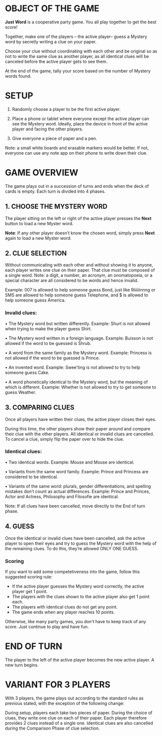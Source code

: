 # OBJECT OF THE GAME

**Just Word** is a cooperative party game.
You all play together to get the best score!

Together, make one of the players – the active player– guess a Mystery word by secretly writing a clue on your paper.

Choose your clue without coordinating with each other and be original so as not to write the same clue as another player, as all identical clues will be canceled before the active player gets to see them.

At the end of the game, tally your score based on the number of Mystery words found. 

# SETUP

1. Randomly choose a player to be the first active player. 

1. Place a phone or tablet where everyone except the active player can see the Mystery word. Ideally, place the device in front of the active player and facing the other players.

1. Give everyone a piece of paper and a pen.

Note: a small white boards and erasable markers would be better. If not, everyone can use any note app on their phone to write down their clue.

# GAME OVERVIEW

The game plays out in a succession of turns and ends when the deck of cards is empty.
Each turn is divided into 4 phases.

## 1. CHOOSE THE MYSTERY WORD

The player sitting on the left or right of the active player presses the **Next** button to load a new Myster word.

**Note**: If any other player doesn’t know the chosen word, simply press **Next** again to load a new Myster word.

## 2. CLUE SELECTION

Without communicating with each other and without showing it to anyone, each player writes one clue on their paper. That clue must be composed of a single word. Note: a digit, a number, an acronym, an onomatopoeia, or a special character are all considered to be words and hence invalid.

Example: 007 is allowed to help someone guess Bond, just like Riiiiiinnng or SMS are allowed to help someone guess Telephone, and $ is allowed to help someone guess America.

### Invalid clues:
• The Mystery word but written differently.
Example: Shurt is not allowed when trying to make the player guess Shirt.

• The Mystery word written in a foreign language.
Example: Buisson is not allowed if the word to be guessed is Shrub.

• A word from the same family as the Mystery word.
Example: Princess is not allowed if the word to be guessed is Prince.

• An invented word.
Example: Swee’ting is not allowed to try to help someone guess Cake.

• A word phonetically identical to the Mystery word, but the meaning of which is different.
Example: Whether is not allowed to try to get someone to guess Weather.

## 3. COMPARING CLUES

Once all players have written their clues, the active player closes their eyes.

During this time, the other players show their paper around and compare their clue with the other players. All identical or invalid clues are cancelled. To cancel a clue, simply flip the paper over to hide the clue.

### Identical clues:
• Two identical words.
Example: Mouse and Mouse are identical.

• Variants from the same word family.
Example: Prince and Princess are considered to be identical.

• Variants of the same word: plurals, gender differentiations, and spelling mistakes don’t count as actual differences.
Example: Prince and Princes, Actor and Actress, Philosophy and Filosofie are identical.

Note: If all clues have been cancelled, move directly to the End of turn phase. 

## 4. GUESS

Once the identical or invalid clues have been cancelled, ask the active player to open their eyes and try to guess the Mystery word with the help of the remaining clues. To do this, they’re allowed ONLY ONE GUESS.

### Scoring
If you want to add some competetiveness into the game, follow this suggested scoring rule:
* If the active player guesses the Mystery word correctly, the active player get 1 point.
* The players with the clues shown to the active player also get 1 point each.
* The players with identical clues do not get any point.
* The game ends when any player reaches 10 points.

Otherwise, like many party games, you don't have to keep track of any score. Just continue to play and have fun.

# END OF TURN
The player to the left of the active player becomes the new active player. A new turn begins.

# VARIANT FOR 3 PLAYERS
With 3 players, the game plays out according to the standard rules as previous stated, with the exception of the following change:

During setup, players each take two pieces of paper. During the choice of clues, they write one clue on each of their paper. Each player therefore provides 2 clues instead of a single one. Identical clues are also cancelled during the Comparison Phase of clue selection.
